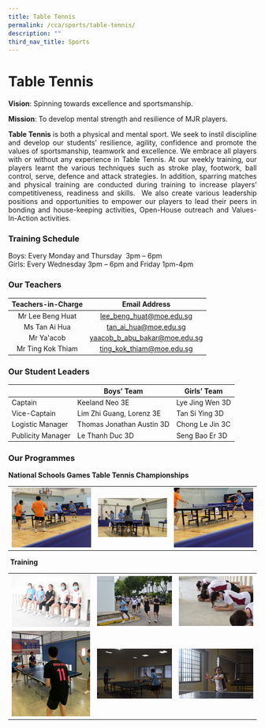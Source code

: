 ```yaml
---
title: Table Tennis
permalink: /cca/sports/table-tennis/
description: ""
third_nav_title: Sports
---
```

# Table Tennis


**Vision**: Spinning towards excellence and sportsmanship.  

**Mission**: To develop mental strength and resilience of MJR players.

<p style="text-align: justify;"><b>Table Tennis</b> is both a physical and mental sport. We seek to instil discipline and develop our students’ resilience, agility, confidence and promote the values of sportsmanship, teamwork and excellence. We embrace all players with or without any experience in Table Tennis. At our weekly training, our players learnt the various techniques such as stroke play, footwork, ball control, serve, defence and attack strategies. In addition, sparring matches and physical training are conducted during training to increase players’ competitiveness, readiness and skills.  We also create various leadership positions and opportunities to empower our players to lead their peers in bonding and house-keeping activities, Open-House outreach and Values-In-Action activities. </p>

### Training Schedule

Boys: Every Monday and Thursday  3pm – 6pm     
Girls: Every Wednesday 3pm – 6pm and Friday 1pm-4pm

### Our Teachers

| Teachers-in-Charge | Email Address                  |
|:--------------:|:----------------------:|
|  Mr Lee Beng Huat  |    lee_beng_huat@moe.edu.sg    |
|   Ms Tan Ai Hua    |     tan_ai_hua@moe.edu.sg      |
|     Mr Ya'acob     |  yaacob_b_abu_bakar@moe.edu.sg |
| Mr Ting Kok Thiam  |    ting_kok_thiam@moe.edu.sg   |


### Our Student Leaders

|                   | Boys’ Team                | Girls’ Team     |
|---------------|---------------------|--------------|
| Captain           | Keeland Neo 3E            | Lye Jing Wen 3D |
| Vice-Captain      | Lim Zhi Guang, Lorenz 3E  | Tan Si Ying 3D  |
| Logistic Manager  | Thomas Jonathan Austin 3D | Chong Le Jin 3C |
| Publicity Manager | Le Thanh Duc 3D           | Seng Bao Er 3D  |

### Our Programmes

**National Schools Games Table Tennis Championships**


|   |   |   |
|:--------------:|:-------------:|:----------:|
|  ![](/images/Cca/Table%20Tennis/EZ%20Inter-School%20TT%20Championship%20BOYS.jpg) | ![](/images/Cca/Table%20Tennis/EZ%20Inter-School%20TT%20Championship%20GIRLS.jpg)  | ![](/images/Cca/Table%20Tennis/National%20School%20Game%20BOYS.jpg)  |

 **Training**
 
 
 
 |   |   |   |
|:--------------:|:-------------:|:----------:|
|  ![](/images/Cca/Table%20Tennis/Physical%20Training%201.jpg) |   ![](/images/Cca/Table%20Tennis/Physical%20Training%202.jpg)  |   ![](/images/Cca/Table%20Tennis/Physical%20Training%203.jpg)  |
|  ![](/images/Cca/Table%20Tennis/Skills%20Training%201.jpg) |    ![](/images/Cca/Table%20Tennis/Skills%20Training%202.jpg)    |  ![](/images/Cca/Table%20Tennis/Skills%20Training%203.jpg)   |
